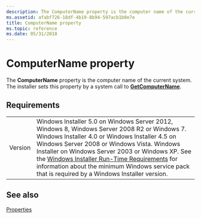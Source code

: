 ```yaml
---
description: The ComputerName property is the computer name of the current system. The installer sets this property by a system call to GetComputerName.
ms.assetid: afabf726-18df-4b19-8b94-597acb1b0e7e
title: ComputerName property
ms.topic: reference
ms.date: 05/31/2018
---
```


# ComputerName property

The **ComputerName** property is the computer name of the current system. The installer sets this property by a system call to [**GetComputerName**](/windows/desktop/api/winbase/nf-winbase-getcomputernamea).

## Requirements



|                    |                                                                                                                                                                                                                                                                                                                                                                                                                                                  |
|--------------------|--------------------------------------------------------------------------------------------------------------------------------------------------------------------------------------------------------------------------------------------------------------------------------------------------------------------------------------------------------------------------------------------------------------------------------------------------|
| Version<br/> | Windows Installer 5.0 on Windows Server 2012, Windows 8, Windows Server 2008 R2 or Windows 7. Windows Installer 4.0 or Windows Installer 4.5 on Windows Server 2008 or Windows Vista. Windows Installer on Windows Server 2003 or Windows XP. See the [Windows Installer Run-Time Requirements](windows-installer-portal.md) for information about the minimum Windows service pack that is required by a Windows Installer version.<br/> |



## See also

<dl> <dt>

[Properties](properties.md)
</dt> </dl>

 

